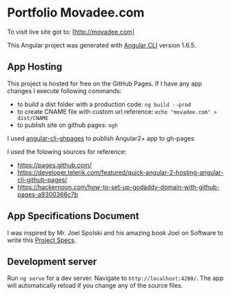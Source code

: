 # Portfolio Movadee.com

To visit live site got to: [http://movadee.com]

This Angular project was generated with [Angular CLI](https://github.com/angular/angular-cli) version 1.6.5.

## App Hosting

This project is hosted for free on the GitHub Pages. If I have any app changes I execute following commands: 
- to build a dist folder with a production code: `ng build --prod`
- to create CNAME file with custom url reference: `echo "movadee.com" > dist/CNAME`
- to publish site on github pages: `ngh`

I used [angular-cli-ghpages](https://www.npmjs.com/package/angular-cli-ghpages) to publish Angular2+ app to gh-pages

I used the folowing sources for reference:
- https://pages.github.com/
- https://developer.telerik.com/featured/quick-angular-2-hosting-angular-cli-github-pages/
- https://hackernoon.com/how-to-set-up-godaddy-domain-with-github-pages-a9300366c7b

## App Specifications Document

I was inspired by Mr. Joel Spolski and his amazing book Joel on Software to write this [Project Specs](https://docs.google.com/document/d/1eTpdydbdG0UwS-yy14mLAFd8VkwStVFrw6QwhR4-yTI/edit?usp=sharings).

## Development server

Run `ng serve` for a dev server. Navigate to `http://localhost:4200/`. The app will automatically reload if you change any of the source files.
